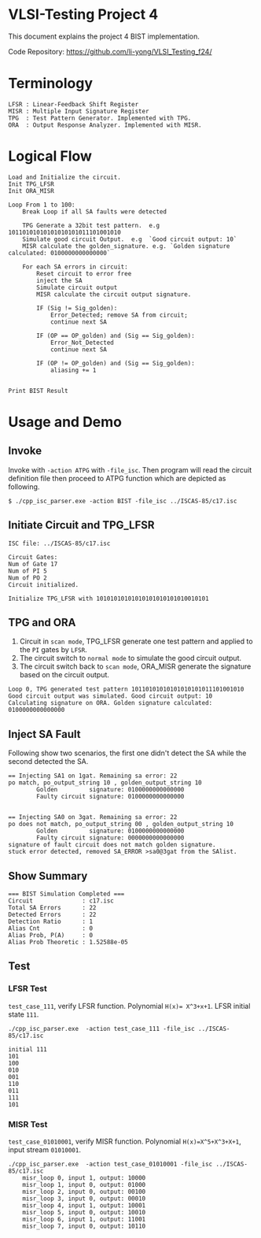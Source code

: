 # VLSI-Testing Project 4

This document explains the project 4 BIST implementation. 

Code Repository: https://github.com/li-yong/VLSI_Testing_f24/

# Terminology
```
LFSR : Linear-Feedback Shift Register
MISR : Multiple Input Signature Register
TPG  : Test Pattern Generator. Implemented with TPG.
ORA  : Output Response Analyzer. Implemented with MISR.
```

# Logical Flow
```  
Load and Initialize the circuit.
Init TPG_LFSR
Init ORA_MISR

Loop From 1 to 100:
	Break Loop if all SA faults were detected

	TPG Generate a 32bit test pattern.  e.g 10110101010101010101011101001010
	Simulate good circuit Output.  e.g  `Good circuit output: 10`
	MISR calculate the golden_signature. e.g. `Golden signature calculated: 0100000000000000`

	For each SA errors in circuit:
		Reset circuit to error free
		inject the SA
		Simulate circuit output
		MISR calculate the circuit output signature. 

		IF (Sig != Sig_golden):
			Error_Detected; remove SA from circuit; 
			continue next SA

		IF (OP == OP_golden) and (Sig == Sig_golden):
			Error_Not_Detected
			continue next SA
		
		IF (OP != OP_golden) and (Sig == Sig_golden):
			aliasing += 1

	
Print BIST Result
```			



# Usage and Demo
## Invoke

Invoke with `-action ATPG` with `-file_isc`. Then program will read the circuit definition file then proceed to ATPG function which are depicted as following.

```
$ ./cpp_isc_parser.exe -action BIST -file_isc ../ISCAS-85/c17.isc 
```

## Initiate Circuit and TPG_LFSR
```
ISC file: ../ISCAS-85/c17.isc

Circuit Gates:
Num of Gate 17
Num of PI 5
Num of PO 2
Circuit initialized.

Initialize TPG_LFSR with 10101010101010101010101010010101

```

## TPG and ORA
1. Circuit in `scan mode`, TPG_LFSR generate one test pattern and applied to the `PI` gates by `LFSR`.
2. The circuit switch to `normal mode` to simulate the good circuit output.
3. The circuit switch back to `scan mode`, ORA_MISR generate the signature based on the circuit output.
```
Loop 0, TPG generated test pattern 10110101010101010101011101001010
Good circuit output was simulated. Good circuit output: 10
Calculating signature on ORA. Golden signature calculated: 0100000000000000
```

## Inject SA Fault 
Following show two scenarios, the first one didn't detect the SA while the second detected the SA.
```
== Injecting SA1 on 1gat. Remaining sa error: 22
po match, po_output_string 10 , golden_output_string 10
        Golden         signature: 0100000000000000
        Faulty circuit signature: 0100000000000000


== Injecting SA0 on 3gat. Remaining sa error: 22
po does not match, po_output_string 00 , golden_output_string 10
        Golden         signature: 0100000000000000
        Faulty circuit signature: 0000000000000000
signature of fault circuit does not match golden signature.
stuck error detected, removed SA_ERROR >sa0@3gat from the SAlist.

```
## Show Summary

```
=== BIST Simulation Completed ===
Circuit              : c17.isc
Total SA Errors      : 22
Detected Errors      : 22
Detection Ratio      : 1
Alias Cnt            : 0
Alias Prob, P(A)     : 0
Alias Prob Theoretic : 1.52588e-05
```


## Test
### LFSR Test
`test_case_111`, verify LFSR function. Polynomial `H(x)= X^3+x+1`. LFSR initial state `111`.

```
./cpp_isc_parser.exe  -action test_case_111 -file_isc ../ISCAS-85/c17.isc

initial 111
101
100
010
001
110
011
111
101
```

### MISR Test
`test_case_01010001`, verify MISR function. Polynomial `H(x)=X^5+X^3+X+1`, input stream `01010001`.

```
./cpp_isc_parser.exe  -action test_case_01010001 -file_isc ../ISCAS-85/c17.isc
	misr_loop 0, input 1, output: 10000
	misr_loop 1, input 0, output: 01000
	misr_loop 2, input 0, output: 00100
	misr_loop 3, input 0, output: 00010
	misr_loop 4, input 1, output: 10001
	misr_loop 5, input 0, output: 10010
	misr_loop 6, input 1, output: 11001
	misr_loop 7, input 0, output: 10110

```

